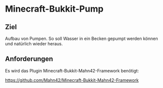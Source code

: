 Minecraft-Bukkit-Pump
=====================

Ziel
----

Aufbau von Pumpen. So soll Wasser in ein Becken gepumpt werden können und natürlich wieder heraus.


Anforderungen
-------------

Es wird das Plugin Minecraft-Bukkit-Mahn42-Framework benötigt:

https://github.com/Mahn42/Minecraft-Bukkit-Mahn42-Framework

